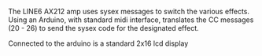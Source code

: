 The LINE6 AX212 amp uses sysex messages to switch the various effects. 
Using an Arduino, with standard midi interface, translates the CC messages (20 - 26) to send the sysex code for the designated effect.

Connected to the arduino is a standard 2x16 lcd display
